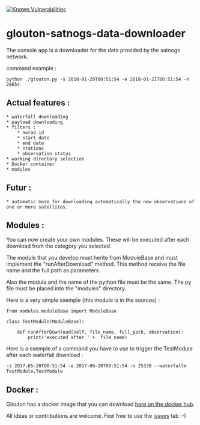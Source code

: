 <a href="https://snyk.io/test/github/deckbsd/glouton-satnogs-data-downloader"><img src="https://snyk.io/test/github/deckbsd/glouton-satnogs-data-downloader/badge.svg" alt="Known Vulnerabilities" data-canonical-src="https://snyk.io/test/github/deckbsd/glouton-satnogs-data-downloader" style="max-width:100%;"></a>
# glouton-satnogs-data-downloader
The console app is a downloader for the data provided by the satnogs network.

command example : 
```
python ./glouton.py -s 2018-01-20T00:51:54 -e 2018-01-21T00:51:54 -n 28654
```

Actual features :
-------
    * waterfall downloading
    * payload downloading
    * filters :
        * norad id
        * start date
        * end date
        * stations
        * observation status
    * working directory selection
    * Docker container
    * modules

Futur :
-------
    * automatic mode for downloading automatically the new observations of one or more satellites.

Modules :
-------
You can now create your own modules. These will be executed after each download from the category you selected. 

The module that you develop must herite from ModuleBase and must implement the "runAfterDownload" method. This method receive the file name and the full path as parameters.

Also the module and the name of the python file must be the same. The py file must be placed into the "modules" directory.

Here is a very simple exemple (this module is in the sources) :
```
from modules.moduleBase import ModuleBase

class TestModule(ModuleBase):

    def runAfterDownload(self, file_name, full_path, observation):
        print('executed after ' +  file_name)
```

Here is a exemple of a command you have to use to trigger the TestModule after each waterfall download :

```
-s 2017-05-20T00:51:54 -e 2017-09-20T00:51:54 -n 25338 --waterfallm TestModule,TestModule
```
Docker :
-------
Glouton has a docker image that you can download [here on the docker hub](https://hub.docker.com/r/deckbsd/glouton-satnogs-data-downloader/).

All ideas or contributions are welcome. Feel free to use the [issues](https://github.com/deckbsd/glouton-satnogs-data-downloader/issues) tab :-)

